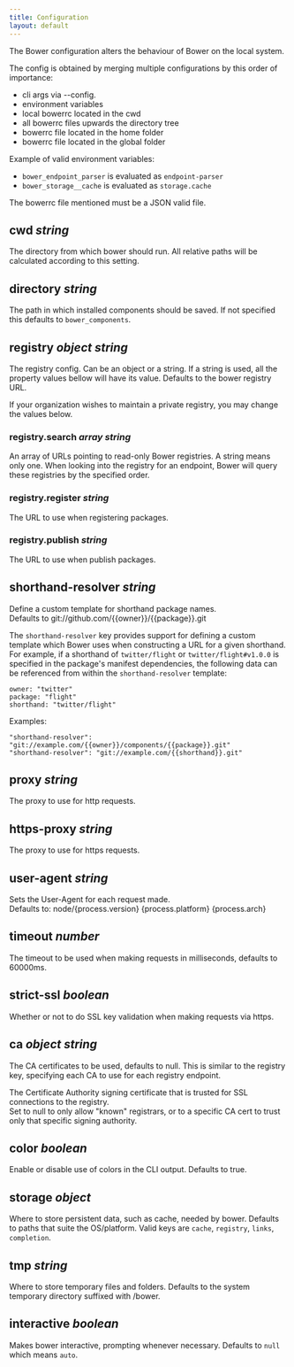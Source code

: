 ```yaml
---
title: Configuration
layout: default
---
```


The Bower configuration alters the behaviour of Bower on the local system.

The config is obtained by merging multiple configurations by this order of 
importance:

* cli args via --config.
* environment variables
* local bowerrc located in the cwd
* all bowerrc files upwards the directory tree
* bowerrc file located in the home folder
* bowerrc file located in the global folder

Example of valid environment variables:

* `bower_endpoint_parser` is evaluated as `endpoint-parser`
* `bower_storage__cache` is evaluated as `storage.cache`

The bowerrc file mentioned must be a JSON valid file.

## cwd _string_

The directory from which bower should run. All relative paths will be calculated 
according to this setting.  

## directory _string_

The path in which installed components should be saved. If not specified this 
defaults to `bower_components`.  

## registry _object string_

The registry config. Can be an object or a string. If a string is used, all the 
property values bellow will have its value. Defaults to the bower registry URL.

If your organization wishes to maintain a private registry, you may change the 
values below.

### registry.search _array string_

An array of URLs pointing to read-only Bower registries. A string means only 
one. When looking into the registry for an endpoint, Bower will query these 
registries by the specified order.

### registry.register _string_

The URL to use when registering packages. 

### registry.publish _string_

The URL to use when publish packages.  


## shorthand-resolver _string_

Define a custom template for shorthand package names.  
Defaults to git://github.com/{{owner}}/{{package}}.git

The `shorthand-resolver` key provides support for defining a custom template 
which Bower uses when constructing a URL for a given shorthand. For example, if 
a shorthand of `twitter/flight` or `twitter/flight#v1.0.0` is specified in the 
package's manifest dependencies, the following data can be referenced from 
within the `shorthand-resolver` template:

    owner: "twitter"  
    package: "flight"  
    shorthand: "twitter/flight"

Examples:

    "shorthand-resolver": "git://example.com/{{owner}}/components/{{package}}.git"
    "shorthand-resolver": "git://example.com/{{shorthand}}.git"

## proxy _string_

The proxy to use for http requests.

## https-proxy _string_

The proxy to use for https requests.

## user-agent _string_

Sets the User-Agent for each request made.  
Defaults to: node/{process.version} {process.platform} {process.arch}

## timeout _number_

The timeout to be used when making requests in milliseconds, defaults to 
60000ms.

## strict-ssl _boolean_

Whether or not to do SSL key validation when making requests via https.

## ca _object string_

The CA certificates to be used, defaults to null. This is similar to the 
registry key, specifying each CA to use for each registry endpoint.

The Certificate Authority signing certificate that is trusted for SSL 
connections to the registry.  
Set to null to only allow "known" registrars, or to a specific CA cert to trust 
only that specific signing authority.

## color _boolean_

Enable or disable use of colors in the CLI output. Defaults to true.

## storage _object_

Where to store persistent data, such as cache, needed by bower. Defaults to 
paths that suite the OS/platform. Valid keys are `cache`, `registry`, `links`, 
`completion`.

## tmp _string_

Where to store temporary files and folders. Defaults to the system temporary 
directory suffixed with /bower.

## interactive _boolean_

Makes bower interactive, prompting whenever necessary. Defaults to `null` which 
means `auto`.
